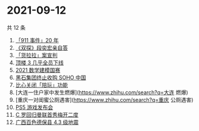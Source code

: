 # 2021-09-12

共 12 条

<!-- BEGIN -->
<!-- 最后更新时间 Sun Sep 12 2021 12:07:35 GMT+0800 (China Standard Time) -->

1. [「911 事件」20 年](https://www.zhihu.com/search?q=911)
1. [《双探》段奕宏亲自答](https://www.zhihu.com/search?q=双探)
1. [「货拉拉」案宣判](https://www.zhihu.com/search?q=货拉拉)
1. [顶楼 3 几乎全员下线](https://www.zhihu.com/search?q=顶楼3)
1. [2021 数学建模国赛](https://www.zhihu.com/search?q=数学建模国赛)
1. [黑石集团终止收购 SOHO 中国](https://www.zhihu.com/search?q=SOHO)
1. [比心关闭「陪玩」功能](https://www.zhihu.com/search?q=比心)
1. [大连一住户家中发生燃爆](https://www.zhihu.com/search?q=大连 燃爆)
1. [重庆一对闺蜜公厕遇害](https://www.zhihu.com/search?q=重庆 公厕遇害)
1. [PS5 游戏发布会](https://www.zhihu.com/search?q=PS5)
1. [C 罗回归曼联首秀梅开二度](https://www.zhihu.com/search?q=C罗)
1. [广西百色德保县 4.3 级地震](https://www.zhihu.com/search?q=广西地震)

<!-- END -->

